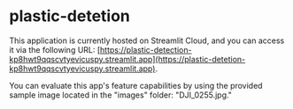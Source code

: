 # plastic-detetion
This application is currently hosted on Streamlit Cloud, and you can access it via the following URL: [https://plastic-detection-kp8hwt9qqscvtyevicuspy.streamlit.app](https://plastic-detetion-kp8hwt9qqscvtyevicuspy.streamlit.app).

You can evaluate this app's feature capabilities by using the provided sample image located in the "images" folder: "DJI_0255.jpg."


